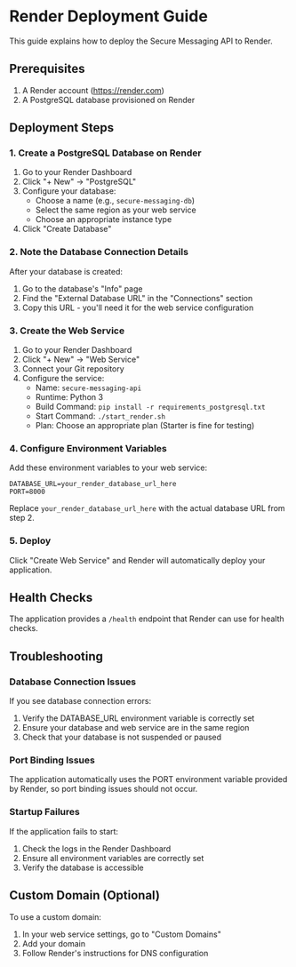 # Render Deployment Guide

This guide explains how to deploy the Secure Messaging API to Render.

## Prerequisites

1. A Render account (https://render.com)
2. A PostgreSQL database provisioned on Render

## Deployment Steps

### 1. Create a PostgreSQL Database on Render

1. Go to your Render Dashboard
2. Click "+ New" → "PostgreSQL"
3. Configure your database:
   - Choose a name (e.g., `secure-messaging-db`)
   - Select the same region as your web service
   - Choose an appropriate instance type
4. Click "Create Database"

### 2. Note the Database Connection Details

After your database is created:
1. Go to the database's "Info" page
2. Find the "External Database URL" in the "Connections" section
3. Copy this URL - you'll need it for the web service configuration

### 3. Create the Web Service

1. Go to your Render Dashboard
2. Click "+ New" → "Web Service"
3. Connect your Git repository
4. Configure the service:
   - Name: `secure-messaging-api`
   - Runtime: Python 3
   - Build Command: `pip install -r requirements_postgresql.txt`
   - Start Command: `./start_render.sh`
   - Plan: Choose an appropriate plan (Starter is fine for testing)

### 4. Configure Environment Variables

Add these environment variables to your web service:

```
DATABASE_URL=your_render_database_url_here
PORT=8000
```

Replace `your_render_database_url_here` with the actual database URL from step 2.

### 5. Deploy

Click "Create Web Service" and Render will automatically deploy your application.

## Health Checks

The application provides a `/health` endpoint that Render can use for health checks.

## Troubleshooting

### Database Connection Issues

If you see database connection errors:

1. Verify the DATABASE_URL environment variable is correctly set
2. Ensure your database and web service are in the same region
3. Check that your database is not suspended or paused

### Port Binding Issues

The application automatically uses the PORT environment variable provided by Render, so port binding issues should not occur.

### Startup Failures

If the application fails to start:

1. Check the logs in the Render Dashboard
2. Ensure all environment variables are correctly set
3. Verify the database is accessible

## Custom Domain (Optional)

To use a custom domain:

1. In your web service settings, go to "Custom Domains"
2. Add your domain
3. Follow Render's instructions for DNS configuration